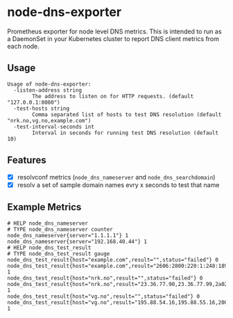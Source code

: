 # node-dns-exporter

Prometheus exporter for node level DNS metrics. This is intended to run as a
DaemonSet in your Kubernetes cluster to report DNS client metrics from each node.

## Usage

```
Usage of node-dns-exporter:
  -listen-address string
        The address to listen on for HTTP requests. (default "127.0.0.1:8080")
  -test-hosts string
        Comma separated list of hosts to test DNS resolution (default "nrk.no,vg.no,example.com")
  -test-interval-seconds int
        Interval in seconds for running test DNS resolution (default 10)
```

## Features

* [x] resolvconf metrics (`node_dns_nameserver` and `node_dns_searchdomain`)
* [x] resolv a set of sample domain names evry x seconds to test that name

## Example Metrics

```
# HELP node_dns_nameserver
# TYPE node_dns_nameserver counter
node_dns_nameserver{server="1.1.1.1"} 1
node_dns_nameserver{server="192.168.40.44"} 1
# HELP node_dns_test_result
# TYPE node_dns_test_result gauge
node_dns_test_result{host="example.com",result="",status="failed"} 0
node_dns_test_result{host="example.com",result="2606:2800:220:1:248:1893:25c8:1946,93.184.216.34",status="success"} 1
node_dns_test_result{host="nrk.no",result="",status="failed"} 0
node_dns_test_result{host="nrk.no",result="23.36.77.90,23.36.77.99,2a02:26f0:4300::1724:4cf1,2a02:26f0:4300::1724:4cf8",status="success"} 1
node_dns_test_result{host="vg.no",result="",status="failed"} 0
node_dns_test_result{host="vg.no",result="195.88.54.16,195.88.55.16,2001:67c:21e0::16",status="success"} 1
```
